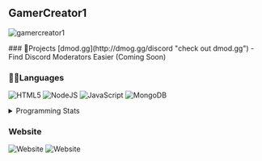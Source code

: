 ## GamerCreator1

<p align="left"> <img src="https://komarev.com/ghpvc/?username=gamercreator1&label=Profile%20views&color=0e75b6&style=flat" alt="gamercreator1" /> </p>
### 📁Projects
[dmod.gg](http://dmog.gg/discord "check out dmod.gg") - Find Discord Moderators Easier (Coming Soon)

### 👨‍💻Languages
<img alt="HTML5" src="https://img.shields.io/badge/html5%20-%23E34F26.svg?&style=for-the-badge&logo=html5&logoColor=white"/> <img alt="NodeJS" src="https://img.shields.io/badge/node.js%20-%2343853D.svg?&style=for-the-badge&logo=node.js&logoColor=white"/> <img alt="JavaScript" src="https://img.shields.io/badge/javascript%20-%23323330.svg?&style=for-the-badge&logo=javascript&logoColor=%23F7DF1E"/> <img alt="MongoDB" src ="https://img.shields.io/badge/MongoDB-%234ea94b.svg?&style=for-the-badge&logo=mongodb&logoColor=white"/>

<details>
<summary>Programming Stats</summary>
<p>&nbsp;<img align="left" src="https://github-readme-stats.vercel.app/api?username=gamercreator1&show_icons=true&locale=en" alt="gamercreator1" /></p> <p><img align="center" src="https://github-readme-stats.vercel.app/api/top-langs?username=gamercreator1&show_icons=true&locale=en&layout=compact" alt="gamercreator1" /></p>
<br>
</details>

### Website
![Website](https://img.shields.io/website?down_color=red&down_message=Offline&label=GamerCreator1.tk&style=for-the-badge&up_color=gree&up_message=Online&url=https%3A%2F%2Fgamercreator1.tk)  ![Website](https://img.shields.io/website?down_color=red&down_message=Offline&label=pic-of.baby-goes-ga.ga&logo=Image%20Server&style=for-the-badge&up_color=gree&up_message=Online&url=https%3A%2F%2Fpic-of.baby-goes-ga.ga)

